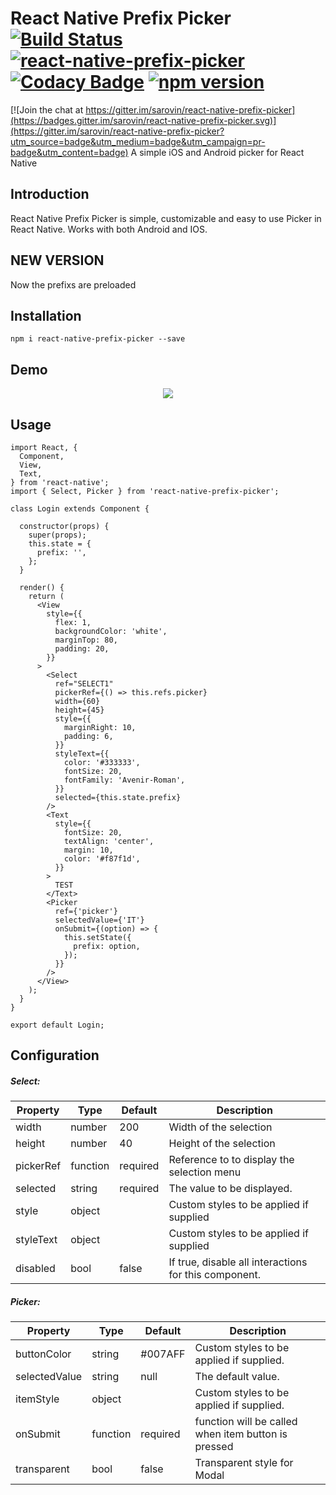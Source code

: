 
# React Native Prefix Picker [![Build Status](https://img.shields.io/circleci/project/sarovin/react-native-prefix-picker/master.svg?style=flat)]() [![react-native-prefix-picker](https://img.shields.io/npm/dt/react-native-prefix-picker.svg?style=flat)](https://www.npmjs.org/package/react-native-prefix-picker) [![Codacy Badge](https://img.shields.io/codacy/1116573675bb49339b9fd0ee71bcd665/master.svg?style=flat)](https://www.codacy.com/app/sarovin86/react-native-prefix-picker) [![npm version](https://img.shields.io/npm/v/react-native-prefix-picker.svg?style=flat)](https://www.npmjs.com/package/react-native-prefix-picker)

[![Join the chat at https://gitter.im/sarovin/react-native-prefix-picker](https://badges.gitter.im/sarovin/react-native-prefix-picker.svg)](https://gitter.im/sarovin/react-native-prefix-picker?utm_source=badge&utm_medium=badge&utm_campaign=pr-badge&utm_content=badge)
A simple iOS and Android picker for React Native

## Introduction
React Native Prefix Picker is simple, customizable and easy to use Picker in React Native. Works with both Android and IOS.

## NEW VERSION
Now the prefixs are preloaded

## Installation
```
npm i react-native-prefix-picker --save
```

## Demo
<p align="center">
  <img src ="https://raw.githubusercontent.com/sarovin/react-native-prefix-picker/master/picker-1.gif" />
</p>

## Usage
```
import React, {
  Component,
  View,
  Text,
} from 'react-native';
import { Select, Picker } from 'react-native-prefix-picker';

class Login extends Component {

  constructor(props) {
    super(props);
    this.state = {
      prefix: '',
    };
  }

  render() {
    return (
      <View
        style={{
          flex: 1,
          backgroundColor: 'white',
          marginTop: 80,
          padding: 20,
        }}
      >
        <Select
          ref="SELECT1"
          pickerRef={() => this.refs.picker}
          width={60}
          height={45}
          style={{
            marginRight: 10,
            padding: 6,
          }}
          styleText={{
            color: '#333333',
            fontSize: 20,
            fontFamily: 'Avenir-Roman',
          }}
          selected={this.state.prefix}
        />
        <Text
          style={{
            fontSize: 20,
            textAlign: 'center',
            margin: 10,
            color: '#f87f1d',
          }}
        >
          TEST
        </Text>
        <Picker
          ref={'picker'}
          selectedValue={'IT'}
          onSubmit={(option) => {
            this.setState({
              prefix: option,
            });
          }}
        />
      </View>
    );
  }
}

export default Login;
```

## Configuration
##### Select:
| Property | Type | Default | Description |
|---------------|----------|--------------|----------------------------------------------------------------|
| width | number | 200 | Width of the selection |
| height | number | 40 | Height of the selection |
| pickerRef | function | required | Reference to <Picker /> to display the selection menu |
| selected | string | required | The value to be displayed. |
| style | object | | Custom styles to be applied if supplied |
| styleText | object | | Custom styles to be applied if supplied |
| disabled | bool | false | If true, disable all interactions for this component. |

##### Picker:
| Property | Type | Default | Description |
|---------------|----------|--------------|----------------------------------------------------------------|
| buttonColor | string | #007AFF | Custom styles to be applied if supplied. |
| selectedValue | string | null | The default value. |
| itemStyle | object | | Custom styles to be applied if supplied. |
| onSubmit | function | required | function will be called when item button is pressed |
| transparent | bool | false | Transparent style for Modal |

